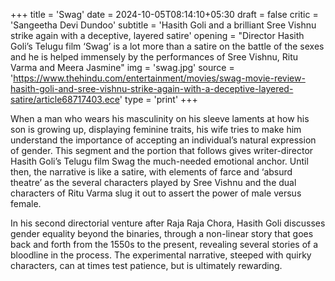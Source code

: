 +++
title = 'Swag'
date = 2024-10-05T08:14:10+05:30
draft = false
critic = 'Sangeetha Devi Dundoo'
subtitle = 'Hasith Goli and a brilliant Sree Vishnu strike again with a deceptive, layered satire'
opening = "Director Hasith Goli’s Telugu film ‘Swag’ is a lot more than a satire on the battle of the sexes and he is helped immensely by the performances of Sree Vishnu, Ritu Varma and Meera Jasmine"
img = 'swag.jpg'
source = 'https://www.thehindu.com/entertainment/movies/swag-movie-review-hasith-goli-and-sree-vishnu-strike-again-with-a-deceptive-layered-satire/article68717403.ece'
type = 'print'
+++

When a man who wears his masculinity on his sleeve laments at how his son is growing up, displaying feminine traits, his wife tries to make him understand the importance of accepting an individual’s natural expression of gender. This segment and the portion that follows gives writer-director Hasith Goli’s Telugu film Swag the much-needed emotional anchor. Until then, the narrative is like a satire, with elements of farce and ‘absurd theatre’ as the several characters played by Sree Vishnu and the dual characters of Ritu Varma slug it out to assert the power of male versus female.

In his second directorial venture after Raja Raja Chora, Hasith Goli discusses gender equality beyond the binaries, through a non-linear story that goes back and forth from the 1550s to the present, revealing several stories of a bloodline in the process. The experimental narrative, steeped with quirky characters, can at times test patience, but is ultimately rewarding.
